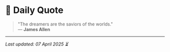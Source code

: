 # 📜 Daily Quote

> "The dreamers are the saviors of the worlds."  
> — **James Allen**

---

_Last updated: 07 April 2025 ⏳_
